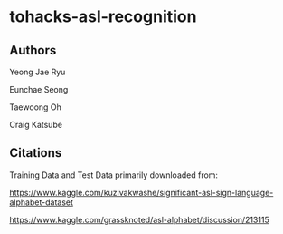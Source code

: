 # tohacks-asl-recognition

## Authors
Yeong Jae Ryu

Eunchae Seong

Taewoong Oh

Craig Katsube

## Citations
Training Data and Test Data primarily downloaded from:

https://www.kaggle.com/kuzivakwashe/significant-asl-sign-language-alphabet-dataset

https://www.kaggle.com/grassknoted/asl-alphabet/discussion/213115
